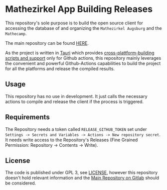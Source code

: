 # Mathezirkel App Building Releases

This repository's sole purpose is to build the open source client for accessing the database of and organizing the `Mathezirkel Augsburg` and the `Mathecamp`.

The main repository can be found [HERE](https://gitlab.com/mathezirkel/mathezirkel-app/client).

As the project is written in [Tauri](https://tauri.app/) which provides [cross-plattform-building scripts and support](https://tauri.app/v1/guides/building/cross-platform) only for Github actions, this repository mainly leverages the convenient and powerful Github-Actions capabilities to build the project for all the platforms and release the compiled results.

## Usage

This repository has no use in development. It just calls the necessary actions to compile and release the client if the process is triggered.

## Requirements

The Repository needs a token called `RELEASE_GITHUB_TOKEN` set under `Settings -> Secrets and Variables -> Actions -> New repository secret`. It needs write access to the Repository's Releases (Fine Grained Permission: Repository -> Contents -> Write).

## License

The code is published under GPL 3, see [LICENSE](LICENSE), however this repository doesn't hold relevant information and the [Main Repository on Gitlab](https://gitlab.com/mathezirkel/mathezirkel-app/client) should be considered.
